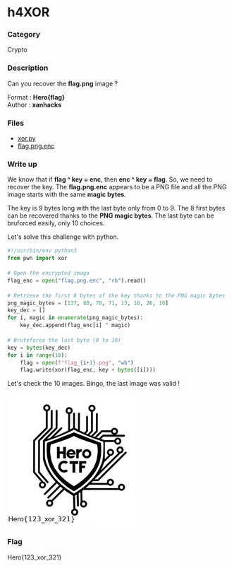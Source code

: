 # h4XOR

### Category

Crypto

### Description

Can you recover the **flag.png** image ?

Format : **Hero{flag}**<br>
Author : **xanhacks**

### Files

- [xor.py](xor.py)
- [flag.png.enc](flag.png.enc)

### Write up

We know that if **flag ^ key = enc**, then **enc ^ key = flag**. So, we need to recover the key.
The **flag.png.enc** appears to be a PNG file and all the PNG image starts with the same **magic bytes**.

The key is 9 bytes long with the last byte only from 0 to 9. The 8 first bytes can be recovered thanks to the **PNG magic bytes**.
The last byte can be bruforced easily, only 10 choices.

Let's solve this challenge with python.

```python
#!/usr/bin/env python3
from pwn import xor

# Open the encrypted image
flag_enc = open("flag.png.enc", "rb").read()

# Retrieve the first 8 bytes of the key thanks to the PNG magic bytes
png_magic_bytes = [137, 80, 78, 71, 13, 10, 26, 10]
key_dec = []
for i, magic in enumerate(png_magic_bytes):
    key_dec.append(flag_enc[i] ^ magic)

# Bruteforce the last byte (0 to 10)
key = bytes(key_dec)
for i in range(10):
    flag = open(f"flag_{i+1}.png", "wb")
    flag.write(xor(flag_enc, key + bytes([i])))
```

Let's check the 10 images. Bingo, the last image was valid !

![flag](flag.png)

### Flag

Hero{123_xor_321}